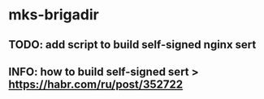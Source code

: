 # mks-brigadir

## TODO: add script to build self-signed nginx sert

## INFO: how to build self-signed sert > <https://habr.com/ru/post/352722>
